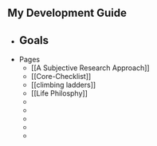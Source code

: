 ## My Development Guide
- Goals
	-
- Pages
	- [[A Subjective Research Approach]]
	- [[Core-Checklist]]
	- [[climbing ladders]]
	- [[Life Philosphy]]
	-
	-
	-
	-
	-